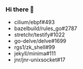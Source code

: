 ### Hi there 👋

- cilium/ebpf#493
- bazelbuild/rules_go#2787
- stretchr/testify#1022
- go-delve/delve#1699
- rgs1/zk_shell#99
- jekyll/minima#111
- jnr/jnr-unixsocket#17

<!--
**alxn/alxn** is a ✨ _special_ ✨ repository because its `README.md` (this file) appears on your GitHub profile.

Here are some ideas to get you started:

- 🔭 I’m currently working on ...
- 🌱 I’m currently learning ...
- 👯 I’m looking to collaborate on ...
- 🤔 I’m looking for help with ...
- 💬 Ask me about ...
- 📫 How to reach me: ...
- 😄 Pronouns: ...
- ⚡ Fun fact: ...
-->
